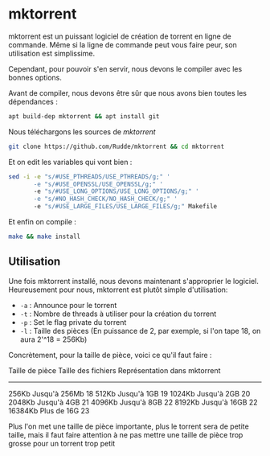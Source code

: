 # mktorrent

mktorrent est un puissant logiciel de création de torrent en ligne de
commande. Même si la ligne de commande peut vous faire peur, son
utilisation est simplissime.

Cependant, pour pouvoir s'en servir, nous devons le compiler avec les
bonnes options.

Avant de compiler, nous devons être sûr que nous avons bien toutes les
dépendances :

```bash
apt build-dep mktorrent && apt install git
```

Nous téléchargons les sources de *mktorrent*

```bash
git clone https://github.com/Rudde/mktorrent && cd mktorrent
```

Et on edit les variables qui vont bien :

```bash
sed -i -e "s/#USE_PTHREADS/USE_PTHREADS/g;" '
       -e "s/#USE_OPENSSL/USE_OPENSSL/g;" '
       -e "s/#USE_LONG_OPTIONS/USE_LONG_OPTIONS/g;" '
       -e "s/#NO_HASH_CHECK/NO_HASH_CHECK/g;" '
       -e "s/#USE_LARGE_FILES/USE_LARGE_FILES/g;" Makefile
```

Et enfin on compile :

```bash
make && make install
```

## Utilisation

Une fois mktorrent installé, nous devons maintenant s'approprier le
logiciel. Heureusement pour nous, mktorrent est plutôt simple
d'utilisation:

* `-a` : Announce pour le torrent
* `-t` : Nombre de threads à utiliser pour la création du torrent
* `-p` : Set le flag private du torrent
* `-l` : Taille des pièces (En puissance de 2, par exemple, si l'on tape 18, on aura 2'^18 = 256Kb)

Concrètement, pour la taille de pièce, voici ce qu'il faut faire :

  Taille de pièce   Taille des fichiers   Représentation dans mktorrent
  ----------------- --------------------- -------------------------------
  256Kb             Jusqu'à 256Mb        18
  512Kb             Jusqu'à 1GB          19
  1024Kb            Jusqu'à 2GB          20
  2048Kb            Jusqu'à 4GB          21
  4096Kb            Jusqu'à 8GB          22
  8192Kb            Jusqu'à 16GB         22
  16384Kb           Plus de 16G          23

Plus l'on met une taille de pièce importante, plus le torrent sera de
petite taille, mais il faut faire attention à ne pas mettre une taille
de pièce trop grosse pour un torrent trop petit
